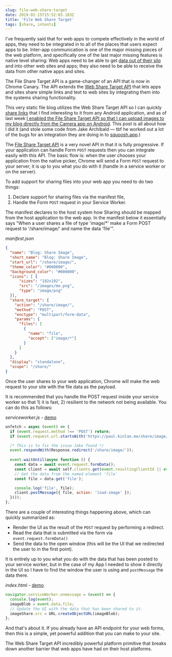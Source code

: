 ```yaml
---
slug: file-web-share-target
date: 2019-02-15T15:52:03.183Z
title: 'File Web Share Target'
tags: [share, intents]
---
```


I've frequently said that for web apps to compete effectively in the world of
apps, they need to be integrated in to all of the places that users expect apps
to be. Inter-app communication is one of the major missing pieces of the web
platform, and specifically one of the last major missing features is native
level sharing: Web apps need to be able to get [data out of their
silo](/unintended-silos/) and into other web sites and apps; they also need to
be able to receive the data from other native apps and sites.

The File Share Target API is a game-changer of an API that is now in Chrome
Canary. The API extends the [Web Share Target
API](https://github.com/WICG/web-share-target/blob/master/docs/explainer.md)
that lets apps and sites share simple links and text to web sites by integrating
them into the systems sharing functionality.

This very static file blog utilizes the Web Share Target API so I can quickly
[share links](/web-share-target-api/) that I find interesting to it from any
Android application, and as of last week [I enabled the File Share Target API so
that I can upload images to my blog directly from the Camera app on
Android](/testing-file-share-target-from-camera/). This post is all about how I
did it (and stole some code from Jake Archibald &mdash; tbf he worked out a lot
of the bugs for an integration they are doing in to
[squoosh.app](https://squoosh.app/).)

The [File Share Target
API](https://wicg.github.io/web-share-target/level-2/#example-3-manifest-webmanifest)
is a very novel API in that it is fully progressive. If your application can
handle Form `POST` requests then you can integrate easily with this API. The
basic flow is: when the user chooses your application from the native picker,
Chrome will send a Form `POST` request to your server, it is up to you what you
do with it (handle in a service worker or on the server).

To add support for sharing files into your web app you need to do two things:

1. Declare support for sharing files via the manifest file,
2. Handle the Form `POST` request in your Service Worker.

The manifest declares to the host system how Sharing should be mapped from the
host application to the web app. In the manifest below it essentially says "When
a user shares a file of type 'image/*' make a Form POST request to
'/share/image/' and name the data 'file'".

*manifest.json*
```JSON
{
  "name": "Blog: Share Image",
  "short_name": "Blog: Share Image",
  "start_url": "/share/image/",
  "theme_color": "#000000",
  "background_color": "#000000",
  "icons": [ {
      "sizes": "192x192",
      "src": "/images/me.png",
      "type": "image/png"
  }],
  "share_target": {
    "action": "/share/image/",
    "method": "POST",
    "enctype": "multipart/form-data",
    "params": {
      "files": [
        {
          "name": "file",
          "accept": ["image/*"]
        }
      ]
    }
  },
  "display": "standalone",
  "scope": "/share/"
}
```

Once the user shares to your web application, Chrome will make the web request
to your site with the file data as the payload. 

It is recommended that you handle the POST request inside your service worker so
that 1) it is fast, 2) resilient to the network not being available. You can do
this as follows:

*serviceworker.js* - [demo](/share/image/sw.js)

```Javascript
onfetch = async (event) => {
  if (event.request.method !== 'POST') return;
  if (event.request.url.startsWith('https://paul.kinlan.me/share/image/') === false) return;

  /* This is to fix the issue Jake found */
  event.respondWith(Response.redirect('/share/image/'));
  
  event.waitUntil(async function () {
    const data = await event.request.formData();
    const client = await self.clients.get(event.resultingClientId || event.clientId);
    // Get the data from the named element 'file'
    const file = data.get('file');

    console.log('file', file);
    client.postMessage({ file, action: 'load-image' });
  }());
};
```

There are a couple of interesting things happening above, which can quickly
summarized as:

* Render the UI as the result of the `POST` request by performing a redirect.
* Read the data that is submitted via the form via `event.request.formData()`
* Send the data to the open window (this will be the UI that we redirected the
  user to in the first point).

It is entirely up to you what you do with the data that has been posted to your
service worker, but in the case of my App I needed to show it directly in the UI
so I have to find the window the user is using and `postMessage` the data there.

*index.html* - [demo](/share/image/index.html)

```Javascript
navigator.serviceWorker.onmessage = (event) => {
  console.log(event);
  imageBlob = event.data.file;
  // Update the UI with the data that has been shared to it.
  imageShare.src = URL.createObjectURL(imageBlob);
};
```

And that's about it. If you already have an API endpoint for your web forms,
then this is a simple, yet powerful addition that you can make to your site.

The Web Share Target API incredibly powerful platform primitive that breaks down
another barrier that web apps have had on their host platforms.